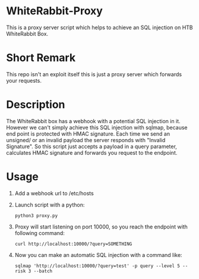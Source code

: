 # WhiteRabbit-Proxy
This is a proxy server script which helps to achieve an SQL injection on HTB WhiteRabbit Box.

# Short Remark
This repo isn't an exploit itself this is just a proxy server which forwards your requests.

# Description
The WhiteRabbit box has a webhook with a potential SQL injection in it. However we can't simply achieve this
SQL injection with sqlmap, because end point is protected with HMAC signature. Each time we send an unsigned/
or an invalid payload the server responds with "Invalid Signature". So this script just accepts a payload
in a query parameter, calculates HMAC signature and forwards you request to the endpoint.


# Usage

1. Add a webhook url to /etc/hosts

2. Launch script with a python:
   
   ```python3 proxy.py```

3. Proxy will start listening on port 10000, so you reach the endpoint with following command:

   ```curl http://localhost:10000/?query=SOMETHING```

4. Now you can make an automatic SQL injection with a command like:
   
   ```sqlmap 'http://localhost:10000/?query=test' -p query --level 5 --risk 3 --batch```


